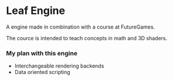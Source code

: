 # Leaf Engine
A engine made in combination with a course at FutureGames.

The cource is intended to teach concepts in math and 3D shaders.

### My plan with this engine
* Interchangeable rendering backends
* Data oriented scripting


